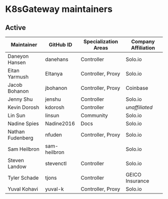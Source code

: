 # K8sGateway maintainers

## Active

<!---
Please keep the table sorted.
-->

| Maintainer | GitHub ID | Specialization Areas | Company Affiliation |
| ---- | ---- | ---- | ---- |
Daneyon Hansen | danehans | Controller | Solo.io
Eitan Yarmush | EItanya | Controller, Proxy | Solo.io
Jacob Bohanon | jbohanon | Controller, Proxy  | Coinbase
Jenny Shu | jenshu | Controller | Solo.io
Kevin Dorosh | kdorosh | Controller | _unaffiliated_
Lin Sun | linsun | Community | Solo.io
Nadine Spies | Nadine2016 | Docs | Solo.io
Nathan Fudenberg | nfuden | Controller, Proxy | Solo.io
Sam Heilbron | sam-heilbron | | Solo.io
Steven Landow | stevenctl | Controller | Solo.io
Tyler Schade | tjons | Controller | GEICO Insurance
Yuval Kohavi | yuval-k | Controller, Proxy | Solo.io

